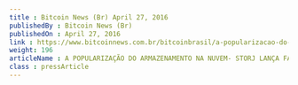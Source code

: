 ```yaml
---
title : Bitcoin News (Br) April 27, 2016
publishedBy : Bitcoin News (Br)
publishedOn : April 27, 2016
link : https://www.bitcoinnews.com.br/bitcoinbrasil/a-popularizacao-do-armazenamento-na-nuvem-storj-lanca-fase-beta-unindo-se-ao-blockchain-como-servico-da-azure/
weight: 196
articleName : A POPULARIZAÇÃO DO ARMAZENAMENTO NA NUVEM- STORJ LANÇA FASE BETA UNINDO-SE AO BLOCKCHAIN COMO SERVIÇO DA AZURE
class : pressArticle
---
```

